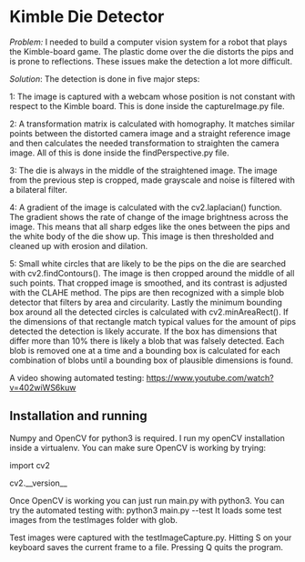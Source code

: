 # Kimble Die Detector 
*Problem:* I needed to build a computer vision system for a robot that plays the Kimble-board game. The plastic dome over the die distorts the pips and is prone to reflections. These issues make the detection a lot more difficult.

*Solution*: The detection is done in five major steps:

1: The image is captured with a webcam whose position is not constant with respect to the Kimble board. This is done inside the captureImage.py file.

2: A transformation matrix is calculated with homography. It matches similar points between the distorted camera image and a straight reference image and then calculates the needed transformation to straighten the camera image. All of this is done inside the findPerspective.py file. 

3: The die is always in the middle of the straightened image. The image from the previous step is cropped, made grayscale and noise is filtered with a bilateral filter. 

4: A gradient of the image is calculated with the cv2.laplacian() function. The gradient shows the rate of change of the image brightness across the image. This means that all sharp edges like the ones between the pips and the white body of the die show up. This image is then thresholded and cleaned up with erosion and dilation.

5: Small white circles that are likely to be the pips on the die are searched with cv2.findContours(). The image is then cropped around the middle of all such points. That cropped image is smoothed, and its contrast is adjusted with the CLAHE method. The pips are then recognized with a simple blob detector that filters by area and circularity. Lastly the minimum bounding box around all the detected circles is calculated with cv2.minAreaRect(). If the dimensions of that rectangle match typical values for the amount of pips detected the detection is likely accurate. If the box has dimensions that differ more than 10% there is likely a blob that was falsely detected. Each blob is removed one at a time and a bounding box is calculated for each combination of blobs until a bounding box of plausible dimensions is found. 

A video showing automated testing:
https://www.youtube.com/watch?v=402wiWS6kuw

## Installation and running
Numpy and OpenCV for python3 is required. I run my openCV installation inside a virtualenv.
You can make sure OpenCV is working by trying:

import cv2

cv2.\_\_version\_\_

Once OpenCV is working you can just run main.py with python3. You can try the automated testing with:
python3 main.py --test
It loads some test images from the testImages folder with glob.

Test images were captured with the testImageCapture.py. Hitting S on your keyboard saves the current frame to a file. Pressing Q quits the program.

